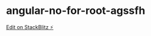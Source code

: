 # angular-no-for-root-agssfh

[Edit on StackBlitz ⚡️](https://stackblitz.com/edit/angular-no-for-root-agssfh)
